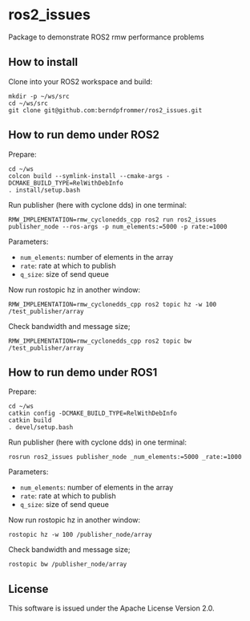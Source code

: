 # ros2_issues

Package to demonstrate ROS2 rmw performance problems

## How to install

Clone into your ROS2 workspace and build:
```
mkdir -p ~/ws/src
cd ~/ws/src
git clone git@github.com:berndpfrommer/ros2_issues.git
```

## How to run demo under ROS2
Prepare:
```
cd ~/ws
colcon build --symlink-install --cmake-args -DCMAKE_BUILD_TYPE=RelWithDebInfo
. install/setup.bash
```
Run publisher (here with cyclone dds) in one terminal:
```
RMW_IMPLEMENTATION=rmw_cyclonedds_cpp ros2 run ros2_issues publisher_node --ros-args -p num_elements:=5000 -p rate:=1000
```
Parameters:
- ``num_elements``: number of elements in the array
- ``rate``: rate at which to publish
- ``q_size``: size of send queue

Now run rostopic hz in another window:
```
RMW_IMPLEMENTATION=rmw_cyclonedds_cpp ros2 topic hz -w 100 /test_publisher/array
```

Check bandwidth and message size;
```
RMW_IMPLEMENTATION=rmw_cyclonedds_cpp ros2 topic bw /test_publisher/array
```

## How to run demo under ROS1
Prepare:
```
cd ~/ws
catkin config -DCMAKE_BUILD_TYPE=RelWithDebInfo
catkin build
. devel/setup.bash
```
Run publisher (here with cyclone dds) in one terminal:
```
rosrun ros2_issues publisher_node _num_elements:=5000 _rate:=1000
```
Parameters:
- ``num_elements``: number of elements in the array
- ``rate``: rate at which to publish
- ``q_size``: size of send queue

Now run rostopic hz in another window:
```
rostopic hz -w 100 /publisher_node/array
```

Check bandwidth and message size;
```
rostopic bw /publisher_node/array
```

## License

This software is issued under the Apache License Version 2.0.
